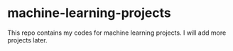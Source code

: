 # machine-learning-projects
This repo contains my codes for machine learning projects. I will add more projects later.
